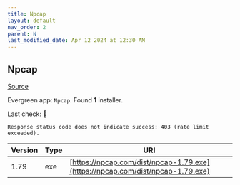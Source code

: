 ```yaml
---
title: Npcap
layout: default
nav_order: 2
parent: N
last_modified_date: Apr 12 2024 at 12:30 AM
---
```


## Npcap

[Source](https://npcap.com/)

Evergreen app: `Npcap`. Found **1** installer.

Last check: 🔴
```
Response status code does not indicate success: 403 (rate limit exceeded).
```

| Version | Type | URI                                                                            |
| ------- | ---- | ------------------------------------------------------------------------------ |
| 1.79    | exe  | [https://npcap.com/dist/npcap-1.79.exe](https://npcap.com/dist/npcap-1.79.exe) |
